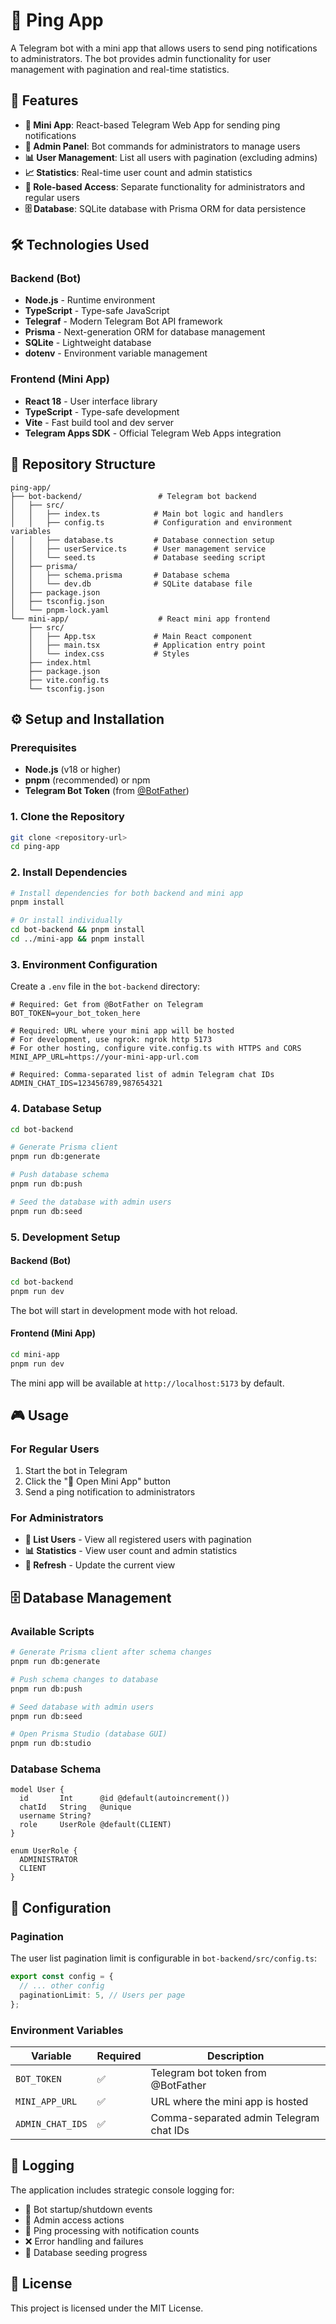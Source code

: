 # 📱 Ping App

A Telegram bot with a mini app that allows users to send ping notifications to administrators. The bot provides admin functionality for user management with pagination and real-time statistics.

## 🚀 Features

- **📲 Mini App**: React-based Telegram Web App for sending ping notifications
- **👑 Admin Panel**: Bot commands for administrators to manage users
- **📊 User Management**: List all users with pagination (excluding admins)
- **📈 Statistics**: Real-time user count and admin statistics
- **🔐 Role-based Access**: Separate functionality for administrators and regular users
- **🗄️ Database**: SQLite database with Prisma ORM for data persistence

## 🛠️ Technologies Used

### Backend (Bot)

- **Node.js** - Runtime environment
- **TypeScript** - Type-safe JavaScript
- **Telegraf** - Modern Telegram Bot API framework
- **Prisma** - Next-generation ORM for database management
- **SQLite** - Lightweight database
- **dotenv** - Environment variable management

### Frontend (Mini App)

- **React 18** - User interface library
- **TypeScript** - Type-safe development
- **Vite** - Fast build tool and dev server
- **Telegram Apps SDK** - Official Telegram Web Apps integration

## 📁 Repository Structure

```
ping-app/
├── bot-backend/                 # Telegram bot backend
│   ├── src/
│   │   ├── index.ts            # Main bot logic and handlers
│   │   ├── config.ts           # Configuration and environment variables
│   │   ├── database.ts         # Database connection setup
│   │   ├── userService.ts      # User management service
│   │   └── seed.ts             # Database seeding script
│   ├── prisma/
│   │   ├── schema.prisma       # Database schema
│   │   └── dev.db              # SQLite database file
│   ├── package.json
│   ├── tsconfig.json
│   └── pnpm-lock.yaml
└── mini-app/                    # React mini app frontend
    ├── src/
    │   ├── App.tsx             # Main React component
    │   ├── main.tsx            # Application entry point
    │   └── index.css           # Styles
    ├── index.html
    ├── package.json
    ├── vite.config.ts
    └── tsconfig.json
```

## ⚙️ Setup and Installation

### Prerequisites

- **Node.js** (v18 or higher)
- **pnpm** (recommended) or npm
- **Telegram Bot Token** (from [@BotFather](https://t.me/botfather))

### 1. Clone the Repository

```bash
git clone <repository-url>
cd ping-app
```

### 2. Install Dependencies

```bash
# Install dependencies for both backend and mini app
pnpm install

# Or install individually
cd bot-backend && pnpm install
cd ../mini-app && pnpm install
```

### 3. Environment Configuration

Create a `.env` file in the `bot-backend` directory:

```env
# Required: Get from @BotFather on Telegram
BOT_TOKEN=your_bot_token_here

# Required: URL where your mini app will be hosted
# For development, use ngrok: ngrok http 5173
# For other hosting, configure vite.config.ts with HTTPS and CORS
MINI_APP_URL=https://your-mini-app-url.com

# Required: Comma-separated list of admin Telegram chat IDs
ADMIN_CHAT_IDS=123456789,987654321
```

### 4. Database Setup

```bash
cd bot-backend

# Generate Prisma client
pnpm run db:generate

# Push database schema
pnpm run db:push

# Seed the database with admin users
pnpm run db:seed
```

### 5. Development Setup

#### Backend (Bot)

```bash
cd bot-backend
pnpm run dev
```

The bot will start in development mode with hot reload.

#### Frontend (Mini App)

```bash
cd mini-app
pnpm run dev
```

The mini app will be available at `http://localhost:5173` by default.

## 🎮 Usage

### For Regular Users

1. Start the bot in Telegram
2. Click the "📱 Open Mini App" button
3. Send a ping notification to administrators

### For Administrators

- **👥 List Users** - View all registered users with pagination
- **📊 Statistics** - View user count and admin statistics
- **🔄 Refresh** - Update the current view

## 🗄️ Database Management

### Available Scripts

```bash
# Generate Prisma client after schema changes
pnpm run db:generate

# Push schema changes to database
pnpm run db:push

# Seed database with admin users
pnpm run db:seed

# Open Prisma Studio (database GUI)
pnpm run db:studio
```

### Database Schema

```prisma
model User {
  id       Int      @id @default(autoincrement())
  chatId   String   @unique
  username String?
  role     UserRole @default(CLIENT)
}

enum UserRole {
  ADMINISTRATOR
  CLIENT
}
```

## 🔧 Configuration

### Pagination

The user list pagination limit is configurable in `bot-backend/src/config.ts`:

```typescript
export const config = {
  // ... other config
  paginationLimit: 5, // Users per page
};
```

### Environment Variables

| Variable         | Required | Description                             |
| ---------------- | -------- | --------------------------------------- |
| `BOT_TOKEN`      | ✅       | Telegram bot token from @BotFather      |
| `MINI_APP_URL`   | ✅       | URL where the mini app is hosted        |
| `ADMIN_CHAT_IDS` | ✅       | Comma-separated admin Telegram chat IDs |

## 📝 Logging

The application includes strategic console logging for:

- 🚀 Bot startup/shutdown events
- 👑 Admin access actions
- 📨 Ping processing with notification counts
- ❌ Error handling and failures
- 🌱 Database seeding progress

## 📄 License

This project is licensed under the MIT License.
